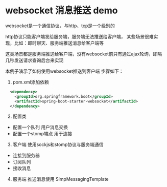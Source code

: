 # websocket 消息推送 demo

websocket是一个通信协议，与http、tcp是一个级别的

http协议只能客户端发给服务端，服务端无法推送给客户端，
某些场景很难实现，比如：即时聊天、服务端推送消息给客户端等

这类场景都是服务端推送给客户端，没有websocket前只有通过ajax轮询，即隔几秒发送请求查询后台来实现

本例子演示了如何使用websocket推送到客户端
步骤如下：

1. pom.xml添加依赖
```xml
  <dependency>
    <groupId>org.springframework.boot</groupId>
    <artifactId>spring-boot-starter-websocket</artifactId>
  </dependency>
```
2. 配置类
- 配置一个队列 用户消息交换
- 配置一个stomp端点 用于连接

3. 客户端
使用sockjs和stomp协议与服务端通信
- 连接到服务器
- 订阅队列
- 接收消息

4. 服务端
推送消息使用 SimpMessagingTemplate

